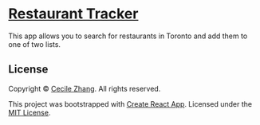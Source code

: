 # [Restaurant Tracker](https://cclzhang.github.io/restaurant-tracker/)

This app allows you to search for restaurants in Toronto and add them to one of two lists.

## License

Copyright &copy; [Cecile Zhang](http://www.cecilezhang.com). All rights reserved.

This project was bootstrapped with [Create React App](https://github.com/facebook/create-react-app). Licensed under the [MIT License](./LICENSE).
